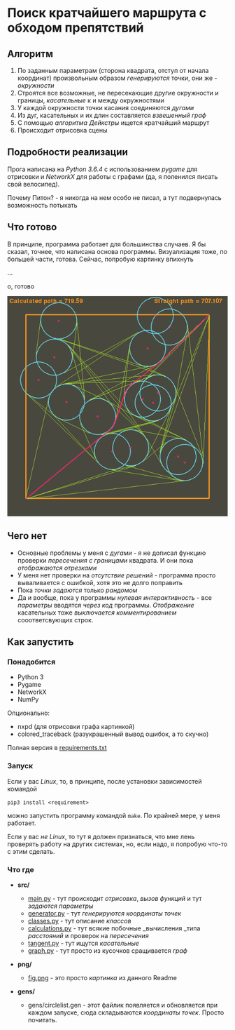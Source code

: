 # Поиск кратчайшего маршрута с обходом препятствий

## Алгоритм

1. По заданным параметрам (сторона квадрата, отступ от начала координат) произвольным образом _генерируются_ точки, они же - _окружности_
2. Строятся все возможные, не пересекающие другие окружности и границы, _касательные_ к и между окружностями
3. У каждой окружности точки касания соединяются _дугами_
4. Из дуг, касательных и их длин составляется _взвешенный граф_
5. С помощью _алгоритма Дейкстры_ ищется кратчайший маршрут
6. Происходит отрисовка сцены

## Подробности реализации

Прога написана на _Python 3.6.4_ с использованием _pygame_ для отрисовки и _NetworkX_ для работы с графами (да, я поленился писать свой велосипед). 

Почему Питон? - я никогда на нем особо не писал, а тут подвернулась возможность потыкать

## Что готово

В принципе, программа работает для большинства случаев. Я бы сказал, точнее, что написана основа программы. Визуализация тоже, по большей части, готова. Сейчас, попробую картинку впихнуть

...

о, готово

![alt text](png/fig.png)

## Чего нет

- Основные проблемы у меня с _дугами_ - я не дописал функцию проверки _пересечения с границами_ квадрата. И они пока _отображаются отрезками_
- У меня нет проверки на _отсутствие решений_ - программа просто вываливается с ошибкой, хотя это не долго поправить
- Пока _точки задаются_ только _рандомом_
- Да и вообще, пока у программы _нулевая интерактивность_ - все _параметры_ вводятся _через код_ программы. _Отображение_ касательных тоже _выключается комментированием_ сооответсвующих строк.

## Как запустить

### Понадобится

- Python 3
- Pygame
- NetworkX
- NumPy

Опционально:

- nxpd (для отрисовки графа картинкой)
- colored_traceback (разукрашенный вывод ошибок, а то скучно)

Полная версия в [requirements.txt](requirements.txt)

### Запуск

Если у вас _Linux_, то, в принципе, после установки зависимостей командой
```
pip3 install <requirement>
```
можно запустить программу командой `make`. По крайней мере, у меня работает.

Если у вас _не Linux_, то тут я должен признаться, что мне лень проверять работу на других системах, но, если надо, я попробую что-то с этим сделать.

### Что где

- __src/__
    + [main.py](src/main.py) - тут происходит _отрисовка_, _вызов функций_ и тут _задаются параметры_
    + [generator.py](src/generator.py) - тут _генерируются координаты точек_
    + [classes.py](src/classes.py) - тут описание _классов_
    + [calculations.py](src/calculations.py) - тут всякие побочные _вычисления _типа _расстояний_ и проверок на _пересечения_
    + [tangent.py](src/tangent.py) - тут ищутся _касательные_
    + [graph.py](src/graph.py) - тут просто из кусочков сращивается _граф_

- __png/__
    + [fig.png](png/fig.png) - это просто _картинка_ из данного Readme

- __gens/__
    + gens/circlelist.gen - этот файлик появляется и обновляется при каждом запуске, сюда складываются _координаты точек_. Просто почитать.
